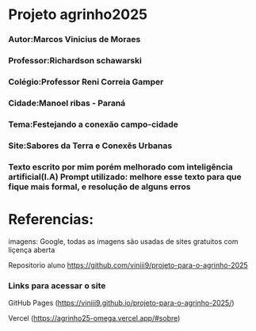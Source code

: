 # Projeto agrinho2025
### Autor:Marcos Vinicius de Moraes
### Professor:Richardson schawarski
### Colégio:Professor Reni Correia Gamper 
### Cidade:Manoel ribas - Paraná 

### Tema:Festejando a conexão campo-cidade
### Site:Sabores da Terra e Conexês Urbanas

### Texto escrito por mim porém melhorado com inteligência artificial(I.A) Prompt utilizado: melhore esse texto para que fique mais formal, e resolução de alguns erros 


# Referencias:
imagens: Google, todas as imagens são usadas de sites gratuitos com liçença aberta

Repositorio aluno https://github.com/viniii9/projeto-para-o-agrinho-2025

### Links para acessar o site 

GitHub Pages (https://viniii9.github.io/projeto-para-o-agrinho-2025/)

Vercel (https://agrinho25-omega.vercel.app/#sobre)
